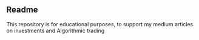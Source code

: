 ## Readme

This repository is for educational purposes, to support my medium articles on investments and Algorithmic trading


